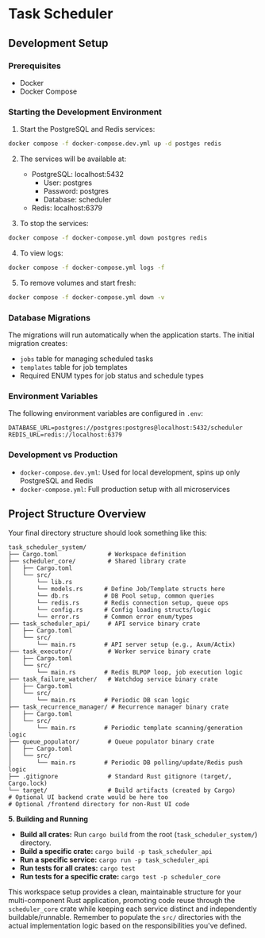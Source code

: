 # Task Scheduler

## Development Setup

### Prerequisites
- Docker
- Docker Compose

### Starting the Development Environment

1. Start the PostgreSQL and Redis services:
```bash
docker compose -f docker-compose.dev.yml up -d postges redis
```

2. The services will be available at:
   - PostgreSQL: localhost:5432
     - User: postgres
     - Password: postgres
     - Database: scheduler
   - Redis: localhost:6379

3. To stop the services:
```bash
docker compose -f docker-compose.yml down postgres redis
```

4. To view logs:
```bash
docker compose -f docker-compose.yml logs -f
```

5. To remove volumes and start fresh:
```bash
docker compose -f docker-compose.yml down -v
```

### Database Migrations

The migrations will run automatically when the application starts. The initial migration creates:
- `jobs` table for managing scheduled tasks
- `templates` table for job templates
- Required ENUM types for job status and schedule types

### Environment Variables

The following environment variables are configured in `.env`:
```
DATABASE_URL=postgres://postgres:postgres@localhost:5432/scheduler
REDIS_URL=redis://localhost:6379
```

### Development vs Production

- `docker-compose.dev.yml`: Used for local development, spins up only PostgreSQL and Redis
- `docker-compose.yml`: Full production setup with all microservices

## Project Structure Overview

Your final directory structure should look something like this:

```
task_scheduler_system/
├── Cargo.toml              # Workspace definition
├── scheduler_core/         # Shared library crate
│   ├── Cargo.toml
│   └── src/
│       └── lib.rs
│       └── models.rs      # Define Job/Template structs here
│       └── db.rs          # DB Pool setup, common queries
│       └── redis.rs       # Redis connection setup, queue ops
│       └── config.rs      # Config loading structs/logic
│       └── error.rs       # Common error enum/types
├── task_scheduler_api/     # API service binary crate
│   ├── Cargo.toml
│   └── src/
│       └── main.rs        # API server setup (e.g., Axum/Actix)
├── task_executor/          # Worker service binary crate
│   ├── Cargo.toml
│   └── src/
│       └── main.rs        # Redis BLPOP loop, job execution logic
├── task_failure_watcher/   # Watchdog service binary crate
│   ├── Cargo.toml
│   └── src/
│       └── main.rs        # Periodic DB scan logic
├── task_recurrence_manager/ # Recurrence manager binary crate
│   ├── Cargo.toml
│   └── src/
│       └── main.rs        # Periodic template scanning/generation logic
├── queue_populator/        # Queue populator binary crate
│   ├── Cargo.toml
│   └── src/
│       └── main.rs        # Periodic DB polling/update/Redis push logic
├── .gitignore              # Standard Rust gitignore (target/, Cargo.lock)
└── target/                 # Build artifacts (created by Cargo)
# Optional UI backend crate would be here too
# Optional /frontend directory for non-Rust UI code
```

**5. Building and Running**

- **Build all crates:** Run `cargo build` from the root (`task_scheduler_system/`) directory.
- **Build a specific crate:** `cargo build -p task_scheduler_api`
- **Run a specific service:** `cargo run -p task_scheduler_api`
- **Run tests for all crates:** `cargo test`
- **Run tests for a specific crate:** `cargo test -p scheduler_core`

This workspace setup provides a clean, maintainable structure for your multi-component Rust application, promoting code reuse through the `scheduler_core` crate while keeping each service distinct and independently buildable/runnable. Remember to populate the `src/` directories with the actual implementation logic based on the responsibilities you've defined.

